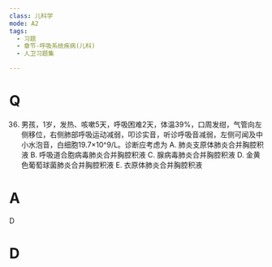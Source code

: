 ```yaml
---
class: 儿科学
mode: A2
tags:
  - 习题
  - 章节-呼吸系统疾病(儿科)
  - 人卫习题集

---
```


# Q
36. 男孩，1岁，发热、咳嗽5天，呼吸困难2天，体温39%，口周发绀，气管向左侧移位，右侧肺部呼吸运动减弱，叩诊实音，听诊呼吸音减弱，左侧可闻及中小水泡音，白细胞19.7×10^9/L。诊断应考虑为
A. 肺炎支原体肺炎合并胸腔积液 B. 呼吸道合胞病毒肺炎合并胸腔积液 C. 腺病毒肺炎合并胸腔积液 D. 金黄色葡萄球菌肺炎合并胸腔积液 E. 衣原体肺炎合并胸腔积液
# A
D
# D
